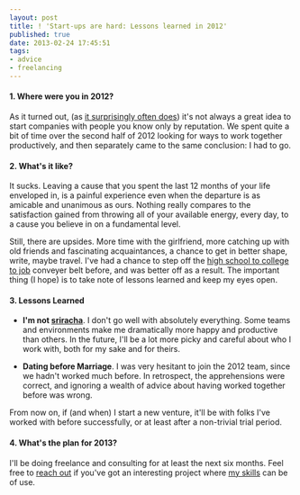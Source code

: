 ```yaml
---
layout: post
title: ! 'Start-ups are hard: Lessons learned in 2012'
published: true
date: 2013-02-24 17:45:51
tags:
- advice
- freelancing
---
```


#### 1. Where were you in 2012?
As it turned out, (as [it surprisingly often does](http://news.ycombinator.com/item?id=4833550)) it's not always a great idea to start companies with people you know only by reputation. We spent quite a bit of time over the second half of 2012 looking for ways to work together productively, and then separately came to the same conclusion: I had to go.

#### 2. What's it like?
It sucks. Leaving a cause that you spent the last 12 months of your life enveloped in, is a painful experience even when the departure is as amicable and unanimous as ours.  Nothing really compares to the satisfaction gained from throwing all of your available energy, every day, to a cause you believe in on a fundamental level.

Still, there are upsides. More time with the girlfriend, more catching up with old friends and fascinating acquaintances, a chance to get in better shape, write, maybe travel.  I've had a chance to step off the [high school to college to job](http://www.thedp.com/article/2011/12/alexey_komissarouk_whats_college_like_at_25) conveyer belt before, and was better off as a result. The important thing (I hope) is to take note of lessons learned and keep my eyes open.

#### 3. Lessons Learned
- **I'm not [sriracha](http://theoatmeal.com/comics/sriracha)**. I don't go well with absolutely everything.  Some teams and environments make me dramatically more happy and productive than others.  In the future, I'll be a lot more picky and careful about who I work with, both for my sake and for theirs.

- **Dating before Marriage**. I was very hesitant to join the 2012 team, since we hadn't worked much before. In retrospect, the apprehensions were correct, and ignoring a wealth of advice about having worked together before was wrong.

From now on, if (and when) I start a new venture, it'll be with folks I've worked with before successfully, or at least after a non-trivial trial period.

#### 4. What's the plan for 2013?
I'll be doing freelance and consulting for at least the next six months.  Feel free to [reach out](mailto:alexey-at-alexeymk.com) if you've got an interesting project where [my skills](/about/) can be of use.
